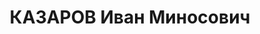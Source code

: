 ---
title: КАЗАРОВ Иван Миносович
description: '1904 г.р., Турция, армянин, член ВКП(б) с 1929 г., малограмотный, зав.
  складом "Грознефти". Проживал: г.Туапсе. Арестован 01.06.1937 г. Предъявленное обвинение:
  "участник контрреволюционной террористической организации, диверсионно-вредительская
  работа". Военной коллегией ВС СССР 17.12.1937 г. назначена ВМН с конфискацией имущества.
  Приговор приведен в исполнение 17.12.1937 г. Реабилитирован Военной коллегией ВС
  СССР 30.07.1957 г. за отсутствием состава преступления.'
---